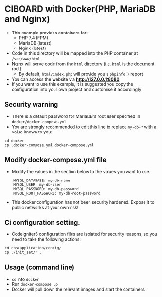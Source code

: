 # CIBOARD with Docker(PHP, MariaDB and Nginx)

* This example provides containers for:
    * PHP 7.4 (FPM)
    * MariaDB (latest)
    * Nginx (latest)
* Code in this directory will be mapped into the PHP container at `/var/www/html`
* Nginx will serve code from the `html` directory (i.e. `html` is the document root)
    * By default, `html/index.php` will provide you a `phpinfo()` report 
* You can access the website via **http://127.0.0.1:8080**
* If you want to use this example, it is suggested you copy the configuration into your own project and customise it accordingly


## Security warning

* There is a default password for MariaDB's root user specified in `docker/docker-compose.yml`
* You are strongly recommended to edit this line to replace `my-db-*` with a value known to you:

```
cd docker
cp .docker-compose.yml docker-compose.yml
```

## Modify docker-compose.yml file

* Modify the values in the section below to the values you want to use.

```
    MYSQL_DATABASE: my-db-name
    MYSQL_USER: my-db-user
    MYSQL_PASSWORD: my-db-password
    MYSQL_ROOT_PASSWORD: my-db-root-password
```

* This docker configuration has not been security hardened.  Expose it to public networks at your own risk!

## Ci configuration setting.

* Codeigniter3 configuration files are isolated for security reasons, so you need to take the following actions:

```
cd cb3/application/config/
cp ./init_set/* .
```


## Usage (command line)

* `cd` into `docker`
* Run `docker-compose up`
* Docker will pull down the relevant images and start the containers.

